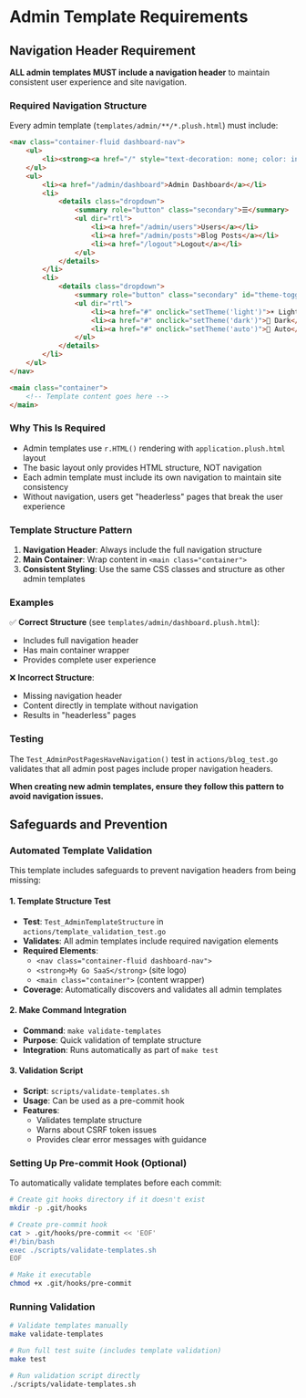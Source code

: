 # Admin Template Requirements

## Navigation Header Requirement

**ALL admin templates MUST include a navigation header** to maintain consistent user experience and site navigation.

### Required Navigation Structure

Every admin template (`templates/admin/**/*.plush.html`) must include:

```html
<nav class="container-fluid dashboard-nav">
    <ul>
        <li><strong><a href="/" style="text-decoration: none; color: inherit;">My Go SaaS</a></strong></li>
    </ul>
    <ul>
        <li><a href="/admin/dashboard">Admin Dashboard</a></li>
        <li>
            <details class="dropdown">
                <summary role="button" class="secondary">☰</summary>
                <ul dir="rtl">
                    <li><a href="/admin/users">Users</a></li>
                    <li><a href="/admin/posts">Blog Posts</a></li>
                    <li><a href="/logout">Logout</a></li>
                </ul>
            </details>
        </li>
        <li>
            <details class="dropdown">
                <summary role="button" class="secondary" id="theme-toggle">🌙</summary>
                <ul dir="rtl">
                    <li><a href="#" onclick="setTheme('light')">☀️ Light</a></li>
                    <li><a href="#" onclick="setTheme('dark')">🌙 Dark</a></li>
                    <li><a href="#" onclick="setTheme('auto')">🔄 Auto</a></li>
                </ul>
            </details>
        </li>
    </ul>
</nav>

<main class="container">
    <!-- Template content goes here -->
</main>
```

### Why This Is Required

- Admin templates use `r.HTML()` rendering with `application.plush.html` layout
- The basic layout only provides HTML structure, NOT navigation
- Each admin template must include its own navigation to maintain site consistency
- Without navigation, users get "headerless" pages that break the user experience

### Template Structure Pattern

1. **Navigation Header**: Always include the full navigation structure
2. **Main Container**: Wrap content in `<main class="container">`
3. **Consistent Styling**: Use the same CSS classes and structure as other admin templates

### Examples

✅ **Correct Structure** (see `templates/admin/dashboard.plush.html`):
- Includes full navigation header
- Has main container wrapper
- Provides complete user experience

❌ **Incorrect Structure**:
- Missing navigation header
- Content directly in template without navigation
- Results in "headerless" pages

### Testing

The `Test_AdminPostPagesHaveNavigation()` test in `actions/blog_test.go` validates that all admin post pages include proper navigation headers.

**When creating new admin templates, ensure they follow this pattern to avoid navigation issues.**

## Safeguards and Prevention

### Automated Template Validation

This template includes safeguards to prevent navigation headers from being missing:

#### 1. Template Structure Test
- **Test**: `Test_AdminTemplateStructure` in `actions/template_validation_test.go`
- **Validates**: All admin templates include required navigation elements
- **Required Elements**:
  - `<nav class="container-fluid dashboard-nav">`
  - `<strong>My Go SaaS</strong>` (site logo)
  - `<main class="container">` (content wrapper)
- **Coverage**: Automatically discovers and validates all admin templates

#### 2. Make Command Integration
- **Command**: `make validate-templates`
- **Purpose**: Quick validation of template structure
- **Integration**: Runs automatically as part of `make test`

#### 3. Validation Script
- **Script**: `scripts/validate-templates.sh`
- **Usage**: Can be used as a pre-commit hook
- **Features**: 
  - Validates template structure
  - Warns about CSRF token issues
  - Provides clear error messages with guidance

### Setting Up Pre-commit Hook (Optional)

To automatically validate templates before each commit:

```bash
# Create git hooks directory if it doesn't exist
mkdir -p .git/hooks

# Create pre-commit hook
cat > .git/hooks/pre-commit << 'EOF'
#!/bin/bash
exec ./scripts/validate-templates.sh
EOF

# Make it executable
chmod +x .git/hooks/pre-commit
```

### Running Validation

```bash
# Validate templates manually
make validate-templates

# Run full test suite (includes template validation)
make test

# Run validation script directly
./scripts/validate-templates.sh
```

